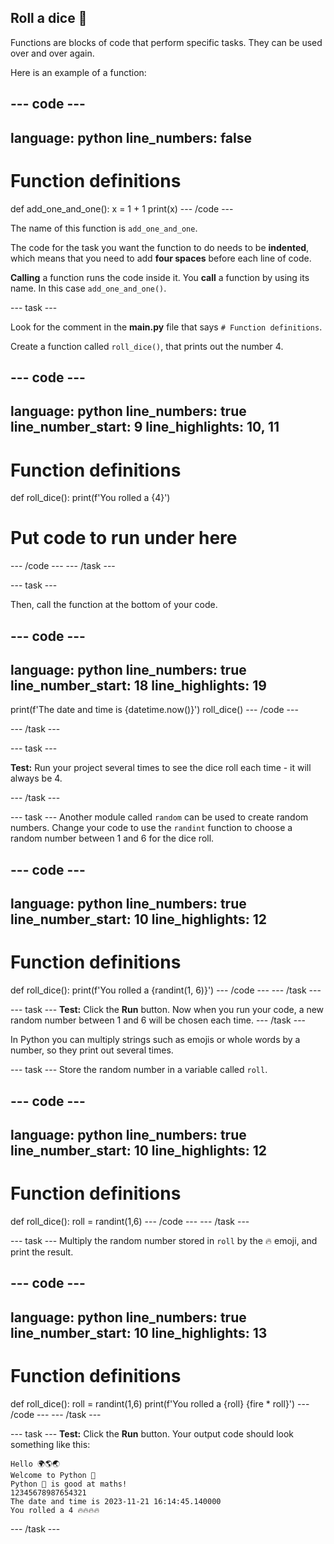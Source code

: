 ## Roll a dice 🎲

Functions are blocks of code that perform specific tasks. They can be used over and over again.

Here is an example of a function:

--- code ---
---
language: python
line_numbers: false
---
# Function definitions
def add_one_and_one():
    x = 1 + 1
    print(x)
--- /code ---

The name of this function is `add_one_and_one`. 

The code for the task you want the function to do needs to be **indented**, which means that you need to add **four spaces** before each line of code.

**Calling** a function runs the code inside it. You **call** a function by using its name. In this case `add_one_and_one()`.


--- task ---

Look for the comment in the **main.py** file that says `# Function definitions`.

Create a function called `roll_dice()`, that prints out the number 4. 

--- code ---
---
language: python
line_numbers: true
line_number_start: 9
line_highlights: 10, 11
---
# Function definitions        
def roll_dice():
    print(f'You rolled a {4}')
    
# Put code to run under here
--- /code ---
--- /task ---

--- task ---

Then, call the function at the bottom of your code.

--- code ---
---
language: python
line_numbers: true
line_number_start: 18
line_highlights: 19
---
print(f'The date and time is {datetime.now()}')
roll_dice()
--- /code ---

--- /task ---

--- task ---

**Test:** Run your project several times to see the dice roll each time - it will always be 4.

--- /task ---

--- task ---
Another module called `random` can be used to create random numbers. 
Change your code to use the `randint` function to choose a random number between 1 and 6 for the dice roll.

--- code ---
---
language: python
line_numbers: true
line_number_start: 10
line_highlights: 12
---
# Function definitions 
def roll_dice():
    print(f'You rolled a {randint(1, 6)}')
--- /code ---
--- /task ---

--- task ---
**Test:** Click the **Run** button.
Now when you run your code, a new random number between 1 and 6 will be chosen each time.
--- /task ---

In Python you can multiply strings such as emojis or whole words by a number, so they print out several times.

--- task ---
Store the random number in a variable called `roll`.

--- code ---
---
language: python
line_numbers: true
line_number_start: 10
line_highlights: 12
---
# Function definitions        
def roll_dice():
    roll = randint(1,6)
--- /code ---
--- /task ---

--- task ---
Multiply the random number stored in `roll` by the 🔥 emoji, and print the result.

--- code ---
---
language: python
line_numbers: true
line_number_start: 10
line_highlights: 13
---
# Function definitions        
def roll_dice():
    roll = randint(1,6)
    print(f'You rolled a {roll} {fire * roll}')
--- /code ---
--- /task ---

--- task ---
**Test:** Click the **Run** button.
Your output code should look something like this:

```
Hello 🌍🌎🌏
Welcome to Python 🐍
Python 🐍 is good at maths!
12345678987654321
The date and time is 2023-11-21 16:14:45.140000
You rolled a 4 🔥🔥🔥🔥
```
--- /task ---